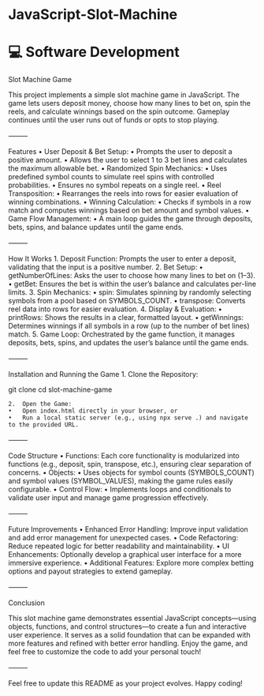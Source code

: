 # JavaScript-Slot-Machine

# 💻  Software Development

Slot Machine Game

This project implements a simple slot machine game in JavaScript. The game lets users deposit money, choose how many lines to bet on, spin the reels, and calculate winnings based on the spin outcome. Gameplay continues until the user runs out of funds or opts to stop playing.

⸻

Features
	•	User Deposit & Bet Setup:
	•	Prompts the user to deposit a positive amount.
	•	Allows the user to select 1 to 3 bet lines and calculates the maximum allowable bet.
	•	Randomized Spin Mechanics:
	•	Uses predefined symbol counts to simulate reel spins with controlled probabilities.
	•	Ensures no symbol repeats on a single reel.
	•	Reel Transposition:
	•	Rearranges the reels into rows for easier evaluation of winning combinations.
	•	Winning Calculation:
	•	Checks if symbols in a row match and computes winnings based on bet amount and symbol values.
	•	Game Flow Management:
	•	A main loop guides the game through deposits, bets, spins, and balance updates until the game ends.

⸻

How It Works
	1.	Deposit Function:
Prompts the user to enter a deposit, validating that the input is a positive number.
	2.	Bet Setup:
	•	getNumberOfLines: Asks the user to choose how many lines to bet on (1–3).
	•	getBet: Ensures the bet is within the user’s balance and calculates per-line limits.
	3.	Spin Mechanics:
	•	spin: Simulates spinning by randomly selecting symbols from a pool based on SYMBOLS_COUNT.
	•	transpose: Converts reel data into rows for easier evaluation.
	4.	Display & Evaluation:
	•	printRows: Shows the results in a clear, formatted layout.
	•	getWinnings: Determines winnings if all symbols in a row (up to the number of bet lines) match.
	5.	Game Loop:
Orchestrated by the game function, it manages deposits, bets, spins, and updates the user’s balance until the game ends.

⸻

Installation and Running the Game
	1.	Clone the Repository:

git clone <repository-url>
cd slot-machine-game


	2.	Open the Game:
	•	Open index.html directly in your browser, or
	•	Run a local static server (e.g., using npx serve .) and navigate to the provided URL.

⸻

Code Structure
	•	Functions:
Each core functionality is modularized into functions (e.g., deposit, spin, transpose, etc.), ensuring clear separation of concerns.
	•	Objects:
	•	Uses objects for symbol counts (SYMBOLS_COUNT) and symbol values (SYMBOL_VALUES), making the game rules easily configurable.
	•	Control Flow:
	•	Implements loops and conditionals to validate user input and manage game progression effectively.

⸻

Future Improvements
	•	Enhanced Error Handling:
Improve input validation and add error management for unexpected cases.
	•	Code Refactoring:
Reduce repeated logic for better readability and maintainability.
	•	UI Enhancements:
Optionally develop a graphical user interface for a more immersive experience.
	•	Additional Features:
Explore more complex betting options and payout strategies to extend gameplay.

⸻

Conclusion

This slot machine game demonstrates essential JavaScript concepts—using objects, functions, and control structures—to create a fun and interactive user experience. It serves as a solid foundation that can be expanded with more features and refined with better error handling. Enjoy the game, and feel free to customize the code to add your personal touch!

⸻

Feel free to update this README as your project evolves. Happy coding!
